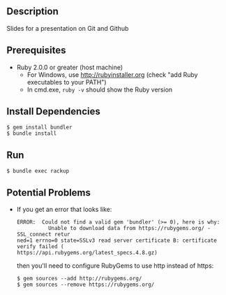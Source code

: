 ## Description
Slides for a presentation on Git and Github

## Prerequisites
- Ruby 2.0.0 or greater (host machine)
  - For Windows, use http://rubyinstaller.org (check "add Ruby executables to your PATH")
  - In cmd.exe, `ruby -v` should show the Ruby version

## Install Dependencies
```
$ gem install bundler
$ bundle install
```

## Run
```
$ bundle exec rackup
```

## Potential Problems
- If you get an error that looks like:

  ```
  ERROR:  Could not find a valid gem 'bundler' (>= 0), here is why:
            Unable to download data from https://rubygems.org/ - SSL_connect retur
  ned=1 errno=0 state=SSLv3 read server certificate B: certificate verify failed (
  https://api.rubygems.org/latest_specs.4.8.gz)
  ```

  then you'll need to configure RubyGems to use http instead of https:

  ```
  $ gem sources --add http://rubygems.org/
  $ gem sources --remove https://rubygems.org/
  ```
